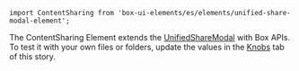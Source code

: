 `import ContentSharing from 'box-ui-elements/es/elements/unified-share-modal-element';`

The ContentSharing Element extends the <a href="/docs/features-unifiedsharemodal--basic">UnifiedShareModal</a> with Box APIs. To test it with your own files or folders, update the values in the <a href="/story/elements-unifiedsharemodal-element--basic">Knobs</a> tab of this story.
